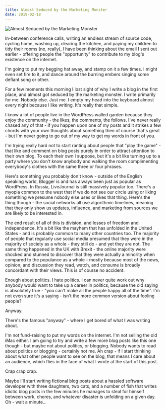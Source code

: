 ```yaml
---
title: Almost Seduced by the Marketing Monster
date: 2019-02-18
---
```


![Almost Seduced by the Marketing Monster](https://source.unsplash.com/4v9Kk01mEbY/1600x900)

In-between conference calls, writing an endless stream of source code, cycling home, washing up, clearing the kitchen, and paying my children to tidy their rooms (no, really), I have been thinking about the email I sent out earlier - offering people the "opportunity" to contribute to my blog's existence on the internet.

I'm going to put my begging hat away, and stamp on it a few times. I might even set fire to it, and dance around the burning embers singing some defiant song or other.

For a few moments this morning I lost sight of why I write a blog in the first place, and almost got seduced by the marketing monster. I write primarily for me. Nobody else. Just me. I empty my head into the keyboard almost every night because I like writing. It's really that simple.

I know a lot of people live in the WordPress walled garden because they enjoy the community - the likes, the comments, the follows. I've never really chased any of that - if you happen upon one of my posts and it strikes a few chords with your own thoughts about something then of course that's great - but I'm never going to go out of my way to get my words in front of you.

I'm trying really hard not to start ranting about people that "play the game" - that like and comment on blog posts purely in order to attract attention to their own blog. To each their own I suppose, but it's a bit like turning up to a party where you don't know anybody and walking the room complimenting everybody's clothes with the same three or four phrases.

Here's something you probably don't know - outside of the English speaking world, Blogger is and has always been just as popular as WordPress. In Russia, LiveJournal is still massively popular too. There's a myopia common to the west that if we do not see our circle using or liking something we presume nobody else uses or likes that thing. Here's the thing though - the social networks all use algorithmic timelines, meaning that they only show us updates, influence, and marketing from sources we are likely to be interested in.

The end result of all of this is division, and losses of freedom and independence. It's a bit like the mayhem that has unfolded in the United States - and is probably common to many other countries too. The majority of people that regularly use social media presumed that they were in the majority of society as a whole - they still do - and yet they are not. The same thing happened in the UK with Brexit - the online majority were shocked and stunned to discover that they were actually a minority when compared to the populance as a whole - mostly because most of the news, opinion, and discussion they read, watch, and consume is broadly concordant with their views. This is of course no accident.

Enough about politics. I hate politics. I can never quite work out why anybody would want to take up a career in politics, because the old saying is absolutely true - "you can't make all the people happy all of the time". I'm not even sure it's a saying - isn't the more common version about fooling people?

Anyway.

There's the famous "anyway" - where I get bored of what I was writing about.

I'm not fund-raising to put my words on the internet. I'm not selling the old iMac either. I am going to try and write a few more blog posts like this one though - but maybe not about politics, or blogging. Nobody wants to read about politics or blogging - certainly not me. Ah crap - if I start thinking about what other people want to see on the blog, that means I care about an audience, which flies in the face of what I wrote at the start of this post.

Crap crap crap.

Maybe I'll start writing fictional blog posts about a hassled software developer with three daughters, two cats, and a number of fish that writes idiotic blog posts in the few minutes he manages to steal for himself between work, chores, and whatever disaster is unfolding on a given day. Oh - wait a minute...
